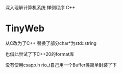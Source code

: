 深入理解计算机系统 样例程序 C++

# TinyWeb

从C改为了C++ 替换了部分char*为std::string

也借此尝试了下C++20的format库

没有使用csapp.h  rio_t自己用一个Buffer类简单封装了下